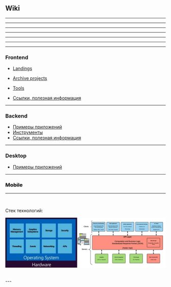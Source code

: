 ## Wiki








---
---
---
---
---
---
---



### Frontend

- [Landings](./frontend/ui/landings)

- [Archive projects](./frontend/projects-done)

- [Tools](./frontend/tools)

- [Ссылки, полезная информация](./frontend/links.md)


---


### Backend

- [Примеры приложений](./backend)
- [Инструменты](./backend/tools)
- [Ссылки, полезная информация](./backend/links.md)


---



### Desktop

- [Примеры приложений](./desktop)


---


### ~~Mobile~~


---


<br />


Стек технологий:

![](./stack.png "stack")


<br />
---
<br />












